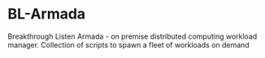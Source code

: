 # BL-Armada
Breakthrough Listen Armada - on premise distributed computing workload manager. Collection of scripts to spawn a fleet of workloads on demand
